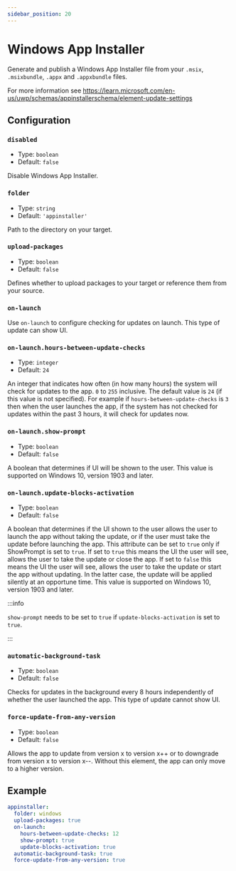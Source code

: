 ```yaml
---
sidebar_position: 20
---
```


# Windows App Installer

Generate and publish a Windows App Installer file from your `.msix`, `.msixbundle`, `.appx` and
`.appxbundle` files.

For more information see
https://learn.microsoft.com/en-us/uwp/schemas/appinstallerschema/element-update-settings

## Configuration

### `disabled`

- Type: `boolean`
- Default: `false`

Disable Windows App Installer.

### `folder`

- Type: `string`
- Default: `'appinstaller'`

Path to the directory on your target.

### `upload-packages`

- Type: `boolean`
- Default: `false`

Defines whether to upload packages to your target or reference them from your source.

### `on-launch`

Use `on-launch` to configure checking for updates on launch. This type of update can show UI.

### `on-launch.hours-between-update-checks`

- Type: `integer`
- Default: `24`

An integer that indicates how often (in how many hours) the system will check for updates to the
app. `0` to `255` inclusive. The default value is `24` (if this value is not specified). For example
if `hours-between-update-checks` is `3` then when the user launches the app, if the system has not
checked for updates within the past 3 hours, it will check for updates now.

### `on-launch.show-prompt`

- Type: `boolean`
- Default: `false`

A boolean that determines if UI will be shown to the user. This value is supported on Windows 10,
version 1903 and later.

### `on-launch.update-blocks-activation`

- Type: `boolean`
- Default: `false`

A boolean that determines if the UI shown to the user allows the user to launch the app without
taking the update, or if the user must take the update before launching the app. This attribute can
be set to `true` only if ShowPrompt is set to `true`. If set to `true` this means the UI the user
will see, allows the user to take the update or close the app. If set to `false` this means the UI
the user will see, allows the user to take the update or start the app without updating. In the
latter case, the update will be applied silently at an opportune time. This value is supported on
Windows 10, version 1903 and later.

:::info

`show-prompt` needs to be set to `true` if `update-blocks-activation` is set to `true`.

:::

### `automatic-background-task`

- Type: `boolean`
- Default: `false`

Checks for updates in the background every 8 hours independently of whether the user launched the
app. This type of update cannot show UI.

### `force-update-from-any-version`

- Type: `boolean`
- Default: `false`

Allows the app to update from version x to version x++ or to downgrade from version x to version
x--. Without this element, the app can only move to a higher version.

## Example

```yaml
appinstaller:
  folder: windows
  upload-packages: true
  on-launch:
    hours-between-update-checks: 12
    show-prompt: true
    update-blocks-activation: true
  automatic-background-task: true
  force-update-from-any-version: true
```
